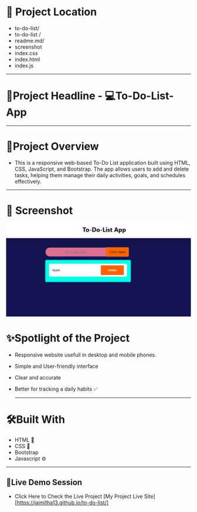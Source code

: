 # 📁 Project Location
- to-do-list/
- to-do-list /
- readme.md/
- screenshot
- index.css
- index.html
- index.js
---
 # 📌Project Headline - 💻To-Do-List-App
---
 #  📖Project Overview 
- This is a responsive web-based To-Do List application built using HTML, CSS, JavaScript, and Bootstrap. The app allows users to add and delete tasks, helping them manage their daily activities, goals, and schedules effectively.
---

# 📸 Screenshot
![image alt](https://github.com/Jaimitha13/to-do-list/blob/f5399c4fb085b76900bfbb6ae92d434429740f33/Screenshot%202025-05-26%20103831.png)

 # ✨Spotlight of the Project
  - Responsive website usefull in desktop and mobile phones.
  - Simple and User-friendly interface
  - Clear and accurate
  - Better for tracking a daily habits ✅

    ---
 # 🛠️Built With
  - HTML 🎨
  - CSS  🎨
  - Bootstrap
  - Javascript ⚙️

  ---

  ## 🚀Live Demo Session
  - Click Here to Check the Live Project [My Project Live Site] [https://jaimitha13.github.io/to-do-list/]
  


 
    
